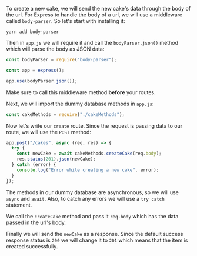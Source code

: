 To create a new cake, we will send the new cake's data through the body of the url. For Express to handle the body of a url, we will use a middleware called `body-parser`. So let's start with installing it:

```shell
yarn add body-parser
```

Then in `app.js` we will require it and call the `bodyParser.json()` method which will parse the body as JSON data:

```javascript
const bodyParser = require("body-parser");

const app = express();

app.use(bodyParser.json());
```

Make sure to call this middleware method **before** your routes.

Next, we will import the dummy database methods in `app.js`:

```javascript
const cakeMethods = require("./cakeMethods");
```

Now let's write our `create` route. Since the request is passing data to our route, we will use the `POST` method:

```javascript
app.post("/cakes", async (req, res) => {
  try {
    const newCake = await cakeMethods.createCake(req.body);
    res.status(201).json(newCake);
  } catch (error) {
    console.log("Error while creating a new cake", error);
  }
});
```

The methods in our dummy database are asynchronous, so we will use `async` and `await`. Also, to catch any errors we will use a `try catch` statement.

We call the `createCake` method and pass it `req.body` which has the data passed in the url's body.

Finally we will send the `newCake` as a response. Since the default success response status is `200` we will change it to `201` which means that the item is created successfully.
